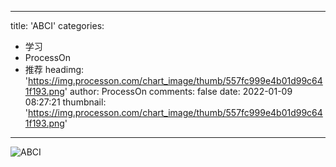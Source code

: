 
---
title: 'ABCI'
categories: 
 - 学习
 - ProcessOn
 - 推荐
headimg: 'https://img.processon.com/chart_image/thumb/557fc999e4b01d99c641f193.png'
author: ProcessOn
comments: false
date: 2022-01-09 08:27:21
thumbnail: 'https://img.processon.com/chart_image/thumb/557fc999e4b01d99c641f193.png'
---

<div>   
<img class="thumb" alt="ABCI" src="https://img.processon.com/chart_image/thumb/557fc999e4b01d99c641f193.png" referrerpolicy="no-referrer">
<p></p>  
</div>
            